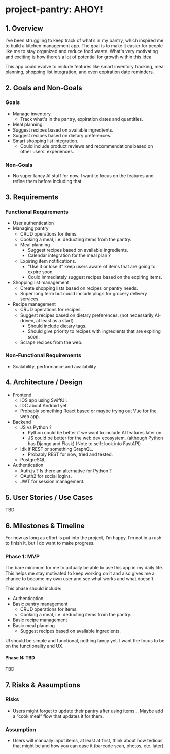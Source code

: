 # project-pantry: AHOY!

## 1. Overview
I’ve been struggling to keep track of what’s in my pantry, which inspired me to build a kitchen management app. The goal is to make it easier for people like me to stay organized and reduce food waste. What's very motivating and exciting is how there’s a lot of potential for growth within this idea.

This app could evolve to include features like smart inventory tracking, meal planning, shopping list integration, and even expiration date reminders.

## 2. Goals and Non-Goals
### Goals
- Manage inventory.
    - Track what's in the pantry, expiration dates and quantities.
- Meal planning.
- Suggest recipes based on available ingredients.
- Suggest recipes based on dietary preferences.
- Smart shopping list integration.
    - Could include product reviews and recommendations based on other users' experiences.

### Non-Goals
- No super fancy AI stuff for now. I want to focus on the features and refine them before including that.

## 3. Requirements
### Functional Requirements
- User authentication
- Managing pantry
    - CRUD operations for items.
    - Cooking a meal, i.e. deducting items from the pantry.
    - Meal planning
        - Suggest recipes based on available ingredients.
        - Calendar integration for the meal plan ?
    - Expiring item notifications.
        - "Use it or lose it" keep users aware of items that are going to expire soon.
        - Could immediately suggest recipes based on the expiring items.
- Shopping list management
    - Create shopping lists based on recipes or pantry needs.
    - Super long term but could include plugs for grocery delivery services.
- Recipe management
    - CRUD operations for recipes.
    - Suggest recipes based on dietary preferences. (not necessarily AI-driven, at least as a start)
        - Should include dietary tags.
        - Should give priority to recipes with ingredients that are expiring soon.
    - Scrape recipes from the web.

### Non-Functional Requirements
- Scalability, performance and availability

## 4. Architecture / Design
- Frontend
    - iOS app using SwiftUI.
    - IDC about Android yet.
    - Probably something React based or maybe trying out Vue for the web app.
- Backend
    - JS vs Python ?
        - Python could be better if we want to include AI features later on.
        - JS could be better for the web dev ecosystem. (although Python has Django and Flask) (Note to self: look into FastAPI)
    - Idk if REST or something GraphQL.
        - Probably REST for now, tried and tested.
    - PostgreSQL.
- Authentication
    - Auth.js ? Is there an alternative for Python ?
    - OAuth2 for social logins.
    - JWT for session management.

## 5. User Stories / Use Cases
TBD

## 6. Milestones & Timeline
For now as long as effort is put into the project, I’m happy. I’m not in a rush to finish it, but I do want to make progress.

### Phase 1: MVP
The bare minimum for me to actually be able to use this app in my daily life. This helps me stay motivated to keep working on it and also gives me a chance to become my own user and see what works and what doesn't.

This phase should include:
- Authentication
- Basic pantry management
    - CRUD operations for items.
    - Cooking a meal, i.e. deducting items from the pantry.
- Basic recipe management
- Basic meal planning
    - Suggest recipes based on available ingredients.

UI should be simple and functional, nothing fancy yet. I want the focus to be on the functionality and UX.

#### Phase N: TBD
TBD

## 7. Risks & Assumptions
### Risks
- Users might forget to update their pantry after using items... Maybe add a “cook meal” flow that updates it for them.

### Assumption
- Users will manually input items, at least at first, think about how tedious that might be and how you can ease it (barcode scan, photos, etc. later).
